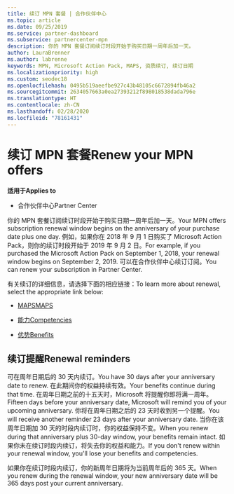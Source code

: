 ```yaml
---
title: 续订 MPN 套餐 | 合作伙伴中心
ms.topic: article
ms.date: 09/25/2019
ms.service: partner-dashboard
ms.subservice: partnercenter-mpn
description: 你的 MPN 套餐订阅续订时段开始于购买日期一周年后加一天。
author: LauraBrenner
ms.author: labrenne
keywords: MPN, Microsoft Action Pack, MAPS, 资质续订, 续订日期
ms.localizationpriority: high
ms.custom: seodec18
ms.openlocfilehash: 0495b519aeefbe927c43b48105c6672894fb46a2
ms.sourcegitcommit: 2634057663a0ea27393212f898018538dada796e
ms.translationtype: HT
ms.contentlocale: zh-CN
ms.lasthandoff: 02/28/2020
ms.locfileid: "78161431"
---
```

# <a name="renew-your-mpn-offers"></a><span data-ttu-id="05eed-104">续订 MPN 套餐</span><span class="sxs-lookup"><span data-stu-id="05eed-104">Renew your MPN offers</span></span>

<span data-ttu-id="05eed-105">**适用于**</span><span class="sxs-lookup"><span data-stu-id="05eed-105">**Applies to**</span></span>

- <span data-ttu-id="05eed-106">合作伙伴中心</span><span class="sxs-lookup"><span data-stu-id="05eed-106">Partner Center</span></span>

<span data-ttu-id="05eed-107">你的 MPN 套餐订阅续订时段开始于购买日期一周年后加一天。</span><span class="sxs-lookup"><span data-stu-id="05eed-107">Your MPN offers subscription renewal window begins on the anniversary of your purchase date plus one day.</span></span> <span data-ttu-id="05eed-108">例如，如果你在 2018 年 9 月 1 日购买了 Microsoft Action Pack，则你的续订时段开始于 2019 年 9 月 2 日。</span><span class="sxs-lookup"><span data-stu-id="05eed-108">For example, if you purchased the Microsoft Action Pack on September 1, 2018, your renewal window begins on September 2, 2019.</span></span> <span data-ttu-id="05eed-109">可以在合作伙伴中心续订订阅。</span><span class="sxs-lookup"><span data-stu-id="05eed-109">You can renew your subscription in Partner Center.</span></span>

<span data-ttu-id="05eed-110">有关续订的详细信息，请选择下面的相应链接：</span><span class="sxs-lookup"><span data-stu-id="05eed-110">To learn more about renewal, select the appropriate link below:</span></span>

- [<span data-ttu-id="05eed-111">MAPS</span><span class="sxs-lookup"><span data-stu-id="05eed-111">MAPS</span></span>](mpn-get-action-pack.md)

- [<span data-ttu-id="05eed-112">能力</span><span class="sxs-lookup"><span data-stu-id="05eed-112">Competencies</span></span>](learn-about-competencies.md)

- [<span data-ttu-id="05eed-113">优势</span><span class="sxs-lookup"><span data-stu-id="05eed-113">Benefits</span></span>](manage-your-partner-network-benefits.md)

## <a name="renewal-reminders"></a><span data-ttu-id="05eed-114">续订提醒</span><span class="sxs-lookup"><span data-stu-id="05eed-114">Renewal reminders</span></span>

<span data-ttu-id="05eed-115">可在周年日期后的 30 天内续订。</span><span class="sxs-lookup"><span data-stu-id="05eed-115">You have 30 days after your anniversary date to renew.</span></span> <span data-ttu-id="05eed-116">在此期间你的权益持续有效。</span><span class="sxs-lookup"><span data-stu-id="05eed-116">Your benefits continue during that time.</span></span> <span data-ttu-id="05eed-117">在周年日期之前的十五天时，Microsoft 将提醒你即将满一周年。</span><span class="sxs-lookup"><span data-stu-id="05eed-117">Fifteen days before your anniversary date, Microsoft will remind you of your upcoming anniversary.</span></span> <span data-ttu-id="05eed-118">你将在周年日期之后的 23 天时收到另一个提醒。</span><span class="sxs-lookup"><span data-stu-id="05eed-118">You will receive another reminder 23 days after your anniversary date.</span></span> <span data-ttu-id="05eed-119">当你在该周年日期加 30 天的时段内续订时，你的权益保持不变。</span><span class="sxs-lookup"><span data-stu-id="05eed-119">When you renew during that anniversary plus 30-day window, your benefits remain intact.</span></span> <span data-ttu-id="05eed-120">如果你未在续订时段内续订，将失去你的权益和能力。</span><span class="sxs-lookup"><span data-stu-id="05eed-120">If you don't renew within your renewal window, you'll lose your benefits and competencies.</span></span>

<span data-ttu-id="05eed-121">如果你在续订时段内续订，你的新周年日期将为当前周年后的 365 天。</span><span class="sxs-lookup"><span data-stu-id="05eed-121">When you renew during the renewal window, your new anniversary date will be 365 days post your current anniversary.</span></span>

